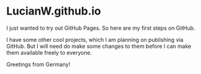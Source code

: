 LucianW.github.io
=================

I just wanted to try out GitHub Pages. So here are my first steps on GitHub.

I have some other cool projects, which I am planning on publishing via GitHub. But I will need do make some changes to them before I can make them available freely to everyone.

Greetings from Germany!
